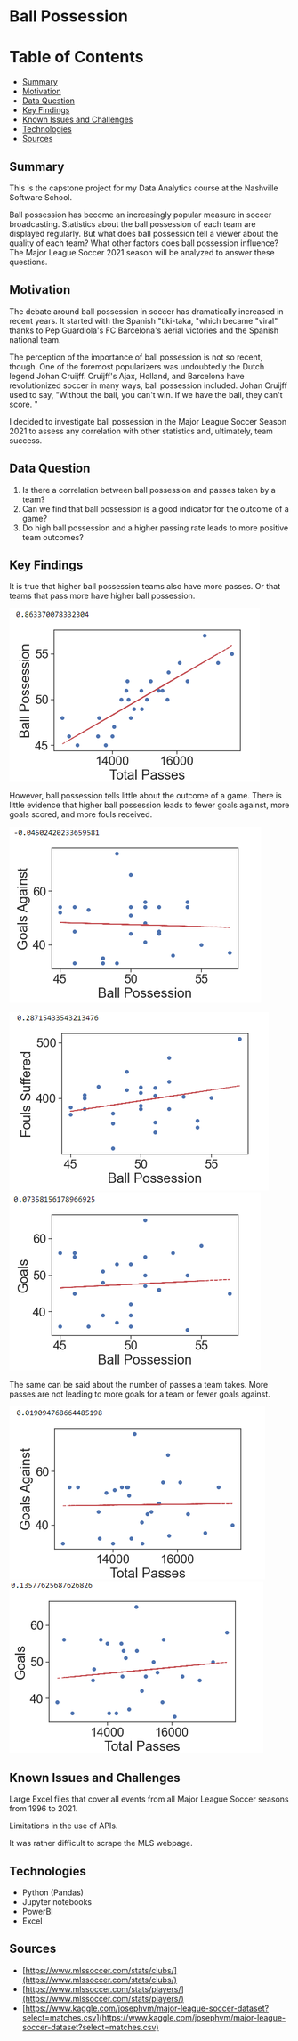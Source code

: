# Ball Possession

# Table of Contents

- [Summary](#summary)
- [Motivation](#motivation)
- [Data Question](#data_question)
- [Key Findings](#key_findings)
- [Known Issues and Challenges](#known_issues_and_challenges)
- [Technologies](#technologies)
- [Sources](#sources)

## Summary

This is the capstone project for my Data Analytics course at the Nashville Software School.

Ball possession has become an increasingly popular measure in soccer broadcasting. Statistics about the ball possession of each team are displayed regularly. But what does ball possession tell a viewer about the quality of each team? What other factors does ball possession influence? The Major League Soccer 2021 season will be analyzed to answer these questions.

## Motivation

The debate around ball possession in soccer has dramatically increased in recent years. It started with the Spanish &quot;tiki-taka, &quot;which became &quot;viral&quot; thanks to Pep Guardiola&#39;s FC Barcelona&#39;s aerial victories and the Spanish national team.

The perception of the importance of ball possession is not so recent, though. One of the foremost popularizers was undoubtedly the Dutch legend Johan Cruijff. Cruijff&#39;s Ajax, Holland, and Barcelona have revolutionized soccer in many ways, ball possession included. Johan Cruijff used to say, &quot;Without the ball, you can&#39;t win. If we have the ball, they can&#39;t score. &quot;

I decided to investigate ball possession in the Major League Soccer Season 2021 to assess any correlation with other statistics and, ultimately, team success.

## Data Question

1. Is there a correlation between ball possession and passes taken by a team?
2. Can we find that ball possession is a good indicator for the outcome of a game?
3. Do high ball possession and a higher passing rate leads to more positive team outcomes?

## Key Findings

It is true that higher ball possession teams also have more passes. Or that teams that pass more have higher ball possession.

![](Assets/ballpossessionpasses.png)

However, ball possession tells little about the outcome of a game. There is little evidence that higher ball possession leads to fewer goals against, more goals scored, and more fouls received.

![](Assets/ballpossessionga.png)

![](Assets/ballpossessionfouls.png) ![](Assets/ballpossessiongoals.png)

The same can be said about the number of passes a team takes. More passes are not leading to more goals for a team or fewer goals against.

![](Assets/gapasses.png) ![](Assets/goalspasses.png)

## Known Issues and Challenges

Large Excel files that cover all events from all Major League Soccer seasons from 1996 to 2021.

Limitations in the use of APIs.

It was rather difficult to scrape the MLS webpage.

## Technologies

- Python (Pandas)
- Jupyter notebooks
- PowerBI
- Excel

## Sources

- [https://www.mlssoccer.com/stats/clubs/](https://www.mlssoccer.com/stats/clubs/)
- [https://www.mlssoccer.com/stats/players/](https://www.mlssoccer.com/stats/players/)
- [https://www.kaggle.com/josephvm/major-league-soccer-dataset?select=matches.csv](https://www.kaggle.com/josephvm/major-league-soccer-dataset?select=matches.csv)
